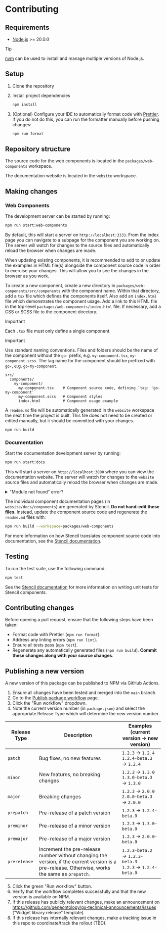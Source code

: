 # Contributing

## Requirements

- [Node.js](https://nodejs.org/) >= 20.0.0

<!-- prettier-ignore-start -->
> [!TIP]
> [nvm](https://github.com/nvm-sh/nvm) can be used to install and manage multiple versions of Node.js.
<!-- prettier-ignore-end -->

## Setup

1. Clone the repository
2. Install project dependencies

   ```bash
   npm install
   ```

3. (Optional) Configure your IDE to automatically format code with [Prettier](https://prettier.io/docs/en/editors). If you do not do this, you can run the formatter manually before pushing changes:

   ```bash
   npm run format
   ```

## Repository structure

The source code for the web components is located in the `packages/web-components` workspace.

The documentation website is located in the `website` workspace.

## Making changes

### Web Components

The development server can be started by running:

```bash
npm run start:web-components
```

By default, this will start a server on `http://localhost:3333`. From the index page you can navigate to a subpage for the component you are working on. The server will watch for changes to the source files and automatically reload the browser when changes are made.

When updating existing components, it is recommended to add to or update the examples in HTML file(s) alongside the component source code in order to exercise your changes. This will allow you to see the changes in the browser as you work.

To create a new component, create a new directory in `packages/web-components/src/components` with the component name. Within that directory, add a `tsx` file which defines the components itself. Also add an `index.html` file which demonstrates the component usage. Add a link to this HTML file in the top-level `packages/web-components/index.html` file. If necessary, add a CSS or SCSS file to the component directory.

> [!IMPORTANT]
> Each `.tsx` file must only define a single component.

> [!IMPORTANT]
> Use standard naming conventions. Files and folders should be the name of the component without the `go-` prefix, e.g. `my-component.tsx`, `my-component.scss`. The tag name for the component should be prefixed with `go-`, e.g. `go-my-component`.

```text
src/
  components/
    my-component/
      my-component.tsx    # Component source code, defining `tag: 'go-my-component'`
      my-component.scss   # Component styles
      index.html          # Component usage example
```

A `readme.md` file will be automatically generated in the `website` workspace the next time the project is built. This file does not need to be created or edited manually, but it should be committed with your changes.

```bash
npm run build
```

### Documentation

Start the documentation development server by running:

```bash
npm run start:docs
```

This will start a server on `http://localhost:3000` where you can view the documentation website. The server will watch for changes to the `website` source files and automatically reload the browser when changes are made.

<details>
<summary>"Module not found" error?</summary>
If you see an error like this:

```
Module not found: Error: Can't resolve '@geneontology/web-components'
```

It is probably because the `@geneontology/web-components` package is not built yet. Run the following command to build the package:

```bash
npm run build:web-components
```

</details>

The individual component documentation pages (in `website/docs/components`) are generated by Stencil. **Do not hand-edit these files**. Instead, update the component source code and regenerate the `readme.md` files with:

```bash
npm run build --workspace=packages/web-components
```

For more information on how Stencil translates component source code into documentation, see the [Stencil documentation](https://stenciljs.com/docs/docs-readme#readme-sections).

## Testing

To run the test suite, use the following command:

```bash
npm test
```

See the [Stencil documentation](https://stenciljs.com/docs/unit-testing) for more information on writing unit tests for Stencil components.

## Contributing changes

Before opening a pull request, ensure that the following steps have been taken:

- Format code with Prettier (`npm run format`).
- Address any linting errors (`npm run lint`).
- Ensure all tests pass (`npm test`).
- Regenerate any automatically generated files (`npm run build`). **Commit these changes along with your source changes**.

## Publishing a new version

A new version of this package can be published to NPM via GitHub Actions.

1. Ensure all changes have been tested and merged into the `main` branch.
2. Go to the [Publish package workflow](https://github.com/geneontology/web-components/actions/workflows/publish.yaml) page.
3. Click the "Run workflow" dropdown.
4. Note the current version number (in `package.json`) and select the appropriate Release Type which will determine the new version number.

| Release Type | Description                                                                                                                                      | Examples (current version &rarr; new version)                         |
| ------------ | ------------------------------------------------------------------------------------------------------------------------------------------------ | --------------------------------------------------------------------- |
| `patch`      | Bug fixes, no new features                                                                                                                       | `1.2.3` &rarr; `1.2.4`<br>`1.2.4-beta.3` &rarr; `1.2.4`               |
| `minor`      | New features, no breaking changes                                                                                                                | `1.2.3` &rarr; `1.3.0`<br>`1.3.0-beta.3` &rarr; `1.3.0`               |
| `major`      | Breaking changes                                                                                                                                 | `1.2.3` &rarr; `2.0.0`<br>`2.0.0-beta.3` &rarr; `2.0.0`               |
| `prepatch`   | Pre-release of a patch version                                                                                                                   | `1.2.3` &rarr; `1.2.4-beta.0`                                         |
| `preminor`   | Pre-release of a minor version                                                                                                                   | `1.2.3` &rarr; `1.3.0-beta.0`                                         |
| `premajor`   | Pre-release of a major version                                                                                                                   | `1.2.3` &rarr; `2.0.0-beta.0`                                         |
| `prerelease` | Increment the pre-release number without changing the version, if the current version is a pre-release. Otherwise, works the same as `prepatch`. | `1.2.3-beta.2` &rarr; `1.2.3-beta.3`<br>`1.2.3` &rarr; `1.2.4-beta.0` |

5. Click the green "Run workflow" button.
6. Verify that the workflow completes successfully and that the new version is available on NPM.
7. If this release has publicly relevant changes, make an announcement on https://github.com/geneontology/go-technical-announcements/issues ("Widget library release" template).
8. If this release has internally relevant changes, make a tracking issue in this repo to coordinate/track the rollout (TBD). 
